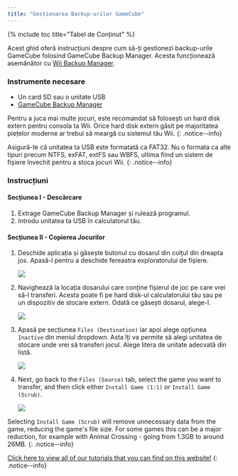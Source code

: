 ```yaml
---
title: "Gestionarea Backup-urilor GameCube"
---
```


{% include toc title="Tabel de Conținut" %}

Acest ghid oferă instrucțiuni despre cum să-ți gestionezi backup-urile GameCube folosind GameCube Backup Manager. Acesta funcționează asemănător cu [Wii Backup Manager](wii-backups#using-wii-backup-manager).

### Instrumente necesare

* Un card SD sau o unitate USB
* [GameCube Backup Manager](https://github.com/AxionDrak/GameCube-Backup-Manager/releases)

Pentru a juca mai multe jocuri, este recomandat să folosești un hard disk extern pentru consola ta Wii. Orice hard disk extern găsit pe majoritatea piețelor moderne ar trebui să meargă cu sistemul tău Wii.
{: .notice--info}

Asigură-te că unitatea ta USB este formatată ca FAT32. Nu o formata ca alte tipuri precum NTFS, exFAT, extFS sau WBFS, ultima fiind un sistem de fișiere învechit pentru a stoca jocuri Wii.
{: .notice--info}

### Instrucțiuni

#### Secțiunea I - Descărcare

1. Extrage GameCube Backup Manager și rulează programul.
1. Introdu unitatea ta USB în calculatorul tău.

#### Secțiunea II - Copierea Jocurilor

1. Deschide aplicația și găsește butonul cu dosarul din colțul din dreapta jos. Apasă-l pentru a deschide fereastra exploratorului de fișiere.

    ![](/images/desktop-apps/GCBM/folderbutton.png)

1. Navighează la locația dosarului care conține fișierul de joc pe care vrei să-l transferi. Acesta poate fi pe hard disk-ul calculatorului tău sau pe un dispozitiv de stocare extern. Odată ce găsești dosarul, alege-l.

    ![](/images/desktop-apps/GCBM/selectfolder.png)

1. Apasă pe secțiunea `Files (Destination)` iar apoi alege opțiunea `Inactive` din meniul dropdown. Asta îți va permite să alegi unitatea de stocare unde vrei să transferi jocul. Alege litera de unitate adecvată din listă.

    ![](/images/desktop-apps/GCBM/selectdrive.png)

1. Next, go back to the `Files (Source)` tab, select the game you want to transfer, and then click either `Install Game (1:1)` or `Install Game (Scrub)`.

    ![](/images/desktop-apps/GCBM/installgame.png)

Selecting `Install Game (Scrub)` will remove unnecessary data from the game, reducing the game's file size. For some games this can be a major reduction, for example with Animal Crossing - going from 1.3GB to around 26MB.
{: .notice--info}

[Click here to view all of our tutorials that you can find on this website!](site-navigation)
{: .notice--info}
